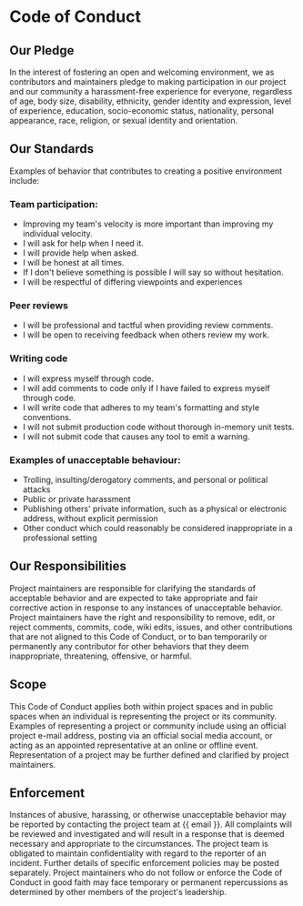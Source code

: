 # Code of Conduct
## Our Pledge
In the interest of fostering an open and welcoming environment, we as contributors and maintainers pledge to making participation in our project and our community a harassment-free experience for everyone, regardless of age, body size, disability, ethnicity, gender identity and expression, level of experience, education, socio-economic status, nationality, personal appearance, race, religion, or sexual identity and orientation.


## Our Standards
Examples of behavior that contributes to creating a positive environment include:

### Team participation:
- Improving my team's velocity is more important than improving my individual velocity.
-	I will ask for help when I need it.
-	I will provide help when asked.
-	I will be honest at all times.
-	If I don't believe something is possible I will say so without hesitation.
-	I will be respectful of differing viewpoints and experiences

### Peer reviews
-	I will be professional and tactful when providing review comments.
-	I will be open to receiving feedback when others review my work.

### Writing code
-	I will express myself through code.
-	I will add comments to code only if I have failed to express myself through code.
-	I will write code that adheres to my team's formatting and style conventions.
-	I will not submit production code without thorough in-memory unit tests.
-	I will not submit code that causes any tool to emit a warning.

### Examples of unacceptable behaviour:
-	Trolling, insulting/derogatory comments, and personal or political attacks
-	Public or private harassment
-	Publishing others' private information, such as a physical or electronic address, without explicit permission
-	Other conduct which could reasonably be considered inappropriate in a professional setting


## Our Responsibilities
Project maintainers are responsible for clarifying the standards of acceptable behavior and are expected to take appropriate and fair corrective action in response to any instances of unacceptable behavior.
Project maintainers have the right and responsibility to remove, edit, or reject comments, commits, code, wiki edits, issues, and other contributions that are not aligned to this Code of Conduct, or to ban temporarily or permanently any contributor for other behaviors that they deem inappropriate, threatening, offensive, or harmful.
## Scope
This Code of Conduct applies both within project spaces and in public spaces when an individual is representing the project or its community. Examples of representing a project or community include using an official project e-mail address, posting via an official social media account, or acting as an appointed representative at an online or offline event. Representation of a project may be further defined and clarified by project maintainers.
## Enforcement
Instances of abusive, harassing, or otherwise unacceptable behavior may be reported by contacting the project team at {{ email }}. All complaints will be reviewed and investigated and will result in a response that is deemed necessary and appropriate to the circumstances. The project team is obligated to maintain confidentiality with regard to the reporter of an incident. Further details of specific enforcement policies may be posted separately.
Project maintainers who do not follow or enforce the Code of Conduct in good faith may face temporary or permanent repercussions as determined by other members of the project's leadership.


